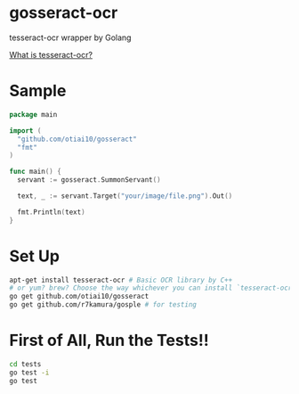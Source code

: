 gosseract-ocr
=============

tesseract-ocr wrapper by Golang

[What is tesseract-ocr?](https://code.google.com/p/tesseract-ocr/) 

Sample
=============
```go
package main

import (
  "github.com/otiai10/gosseract"
  "fmt"
)

func main() {
  servant := gosseract.SummonServant()

  text, _ := servant.Target("your/image/file.png").Out()

  fmt.Println(text)
}
```

Set Up
=============

```sh
apt-get install tesseract-ocr # Basic OCR library by C++
# or yum? brew? Choose the way whichever you can install `tesseract-ocr`
go get github.com/otiai10/gosseract
go get github.com/r7kamura/gosple # for testing
```

First of All, Run the Tests!!
=============

```sh
cd tests
go test -i
go test
```
